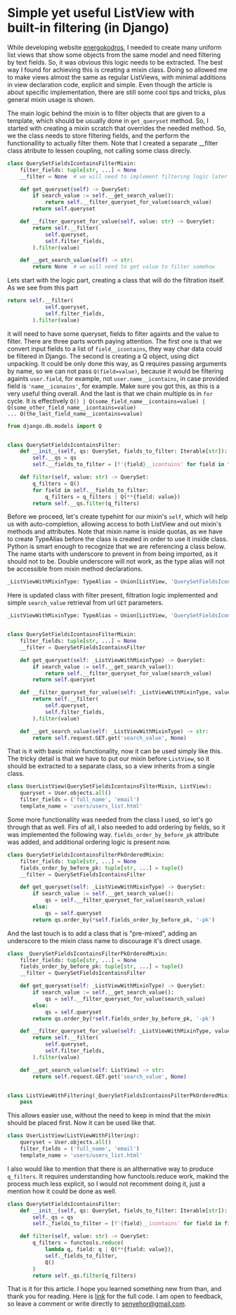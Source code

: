 # Simple yet useful ListView with built-in filtering (in Django)
 
While developing website [energokodros](https://github.com/senyehor/energokodros_website), I needed to create many uniform list views that show some objects from the same model and need filtering by text fields. So, it was obvious this logic needs to be extracted. The best way I found for achieving this is creating a mixin class. Doing so allowed me to make views almost the same as regular ListViews, with minimal additions in view declaration code, explicit and simple. Even though the article is about specific implementation, there are still some cool tips and tricks, plus general mixin usage is shown.

The main logic behind the mixin is to filter objects that are given to a template, which should be usually done in `get_queryset` method. So, I started with creating a mixin scratch that overrides the needed method. So, we the class needs to store filtering fields, and the perform the functionallity to actually filter them. Note that I created a separate __filter class atribute to lessen coupling, not calling some class direcly.
```python
class QuerySetFieldsIcontainsFilterMixin:
    filter_fields: tuple[str, ...] = None
    __filter = None  # we will need to implement filtering logic later

    def get_queryset(self) -> QuerySet:
        if search_value := self.__get_search_value():
            return self.__filter_queryset_for_value(search_value)
        return self.queryset

    def __filter_queryset_for_value(self, value: str) -> QuerySet:
        return self.__filter(
            self.queryset,
            self.filter_fields,
        ).filter(value)

    def __get_search_value(self) -> str:
        return None  # we will need to get value to filter somehow
```
Lets start with the logic part, creating a class that will do the filtration itself. As we see from this part
```python
return self.__filter(
            self.queryset,
            self.filter_fields,
        ).filter(value)
```
it will need to have some queryset, fields to filter againts and the value to filter. There are three parts worth paying attention. The first one is that we convert input fields to a list of `field__icontains`, they way char data could be filtered in Django. The second is creating a Q object, using dict unpacking. It could be only done this way, as Q requires passing arguments by name, so we can not pass
`Q(field=value)`, because it would be filtering againts `user.field`, for example, not `user.name__icontains`, in case provided field is `'name__iconains'`, for example. Make sure you got this, as this is a very useful thing overall. And the last is that we chain multiple `Q`s in `for` cycle. It is effectively `Q() | Q(some_field_name__icontains=value) | Q(some_other_field_name__icontains=value) ... Q(the_last_field_name__icontains=value)`
```python
from django.db.models import Q


class QuerySetFieldsIcontainsFilter:
    def __init__(self, qs: QuerySet, fields_to_filter: Iterable[str]):
        self.__qs = qs
        self.__fields_to_filter = [f'{field}__icontains' for field in fields_to_filter]

    def filter(self, value: str) -> QuerySet:
        q_filters = Q()
        for field in self.__fields_to_filter:
            q_filters = q_filters | Q(**{field: value})
        return self.__qs.filter(q_filters)
```
Before we proceed, let's create typehint for our mixin's `self`, which will help us with auto-completion, allowing access to both ListView and out mixin's methods and attributes. Note that mixin name is inside quotas, as we have to create TypeAlias before the class is created in order to use it inside class. Python is smart enough to recognize that we are referencing a class below. The name starts with underscore to prevent in from being imported, as it should not to be. Double underscore will not work, as the type alias will not be accessible from mixin method declarations. 
```python
_ListViewWithMixinType: TypeAlias = Union[ListView, 'QuerySetFieldsIcontainsFilterMixin']
```
Here is updated class with filter present, filtration logic implemented and simple `search_value` retrieval from url `GET` parameters.
```python
_ListViewWithMixinType: TypeAlias = Union[ListView, 'QuerySetFieldsIcontainsFilterMixin']


class QuerySetFieldsIcontainsFilterMixin:
    filter_fields: tuple[str, ...] = None
    __filter = QuerySetFieldsIcontainsFilter

    def get_queryset(self: _ListViewWithMixinType) -> QuerySet:
        if search_value := self.__get_search_value():
            return self.__filter_queryset_for_value(search_value)
        return self.queryset

    def __filter_queryset_for_value(self: _ListViewWithMixinType, value: str) -> QuerySet:
        return self.__filter(
            self.queryset,
            self.filter_fields,
        ).filter(value)

    def __get_search_value(self: _ListViewWithMixinType) -> str:
        return self.request.GET.get('search_value', None)        
```
That is it with basic mixin functionality, now it can be used simply like this. The tricky detail is that we have to put our mixin before `ListView`, so it should be extracted to a separate class, so a view inherits from a single class. 
```python
class UserListView(QuerySetFieldsIcontainsFilterMixin, ListView):
    queryset = User.objects.all()
    filter_fields = ('full_name', 'email')
    template_name = 'users/users_list.html'
```
Some more functionallity was needed from the class I used, so let's go through that as well. Firs of all, I also needed to add ordering by fields, so it was implemented the following way. `fields_order_by_before_pk` attribute was added, and additional ordering logic is present now.  
```python
class QuerySetFieldsIcontainsFilterPkOrderedMixin:
    filter_fields: tuple[str, ...] = None
    fields_order_by_before_pk: tuple[str, ...] = tuple()
    __filter = QuerySetFieldsIcontainsFilter

    def get_queryset(self: _ListViewWithMixinType) -> QuerySet:
        if search_value := self.__get_search_value():
            qs = self.__filter_queryset_for_value(search_value)
        else:
            qs = self.queryset
        return qs.order_by(*self.fields_order_by_before_pk, '-pk')
```
And the last touch is to add a class that is "pre-mixed", adding an underscore to the mixin class name to discourage it's direct usage.
```python
class _QuerySetFieldsIcontainsFilterPkOrderedMixin:
    filter_fields: tuple[str, ...] = None
    fields_order_by_before_pk: tuple[str, ...] = tuple()
    __filter = QuerySetFieldsIcontainsFilter

    def get_queryset(self: _ListViewWithMixinType) -> QuerySet:
        if search_value := self.__get_search_value():
            qs = self.__filter_queryset_for_value(search_value)
        else:
            qs = self.queryset
        return qs.order_by(*self.fields_order_by_before_pk, '-pk')

    def __filter_queryset_for_value(self: _ListViewWithMixinType, value: str) -> QuerySet:
        return self.__filter(
            self.queryset,
            self.filter_fields,
        ).filter(value)

    def __get_search_value(self: ListView) -> str:
        return self.request.GET.get('search_value', None)


class ListViewWithFiltering(_QuerySetFieldsIcontainsFilterPkOrderedMixin, ListView):
    pass
```
This allows easier use, without the need to keep in mind that the mixin should be placed first. Now it can be used like that.
```python
class UserListView(ListViewWithFiltering):
    queryset = User.objects.all()
    filter_fields = ('full_name', 'email')
    template_name = 'users/users_list.html'
```
I also would like to mention that there is an althernative way to produce `q_filters`. It requires understanding how functools.reduce work, makind the process much less explicit, so I would not recomment doing it, just a mention how it could be done as well.  
```python
class QuerySetFieldsIcontainsFilter:
    def __init__(self, qs: QuerySet, fields_to_filter: Iterable[str]):
        self._qs = qs
        self._fields_to_filter = [f'{field}__icontains' for field in fields_to_filter]

    def filter(self, value: str) -> QuerySet:
        q_filters = functools.reduce(
            lambda q, field: q | Q(**{field: value}),
            self._fields_to_filter,
            Q()
        )
        return self._qs.filter(q_filters)
```
That is it for this article. I hope you learned something new from than, and thank you for reading. Here is [link](https://github.com/senyehor/energokodros_website/blob/acd0ad2436548ab34602bc703c81718bd8331994/utils/views/list_view_with_filtering.py) for the full code. I am open to feedback, so leave a comment or write directly to senyehor@gmail.com.